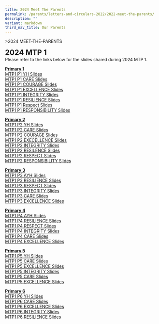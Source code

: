 ```yaml
---
title: 2024 Meet The Parents
permalink: /parents/letters-and-circulars-2022/2022-meet-the-parents/
description: ""
variant: markdown
third_nav_title: Our Parents
---
```

&gt;2024 MEET-THE-PARENTS

**<font size="5">2024 MTP 1</font>**<br>
Please refer to the links below for the slides shared during 2024 MTP 1.

**<u>Primary 1</u>** <br>
[MTP1 P1 YH Slides](/files/Resources/MTP1_2023_P1_YH.pdf)<br>
[MTP1 P1 CARE Slides](/files/Resources/MTP1_2023_slides_P1_Care.pdf)<br>
[MTP1 P1 COURAGE Slides](/files/Resources/MTP1_2023_slides_P1_Courage.pdf)<br>
[MTP1 P1 EXCELLENCE Slides](/files/Resources/MTP1_2023_slides_P1_Excellence.pdf)<br>
[MTP1 P1 INTEGRITY Slides](/files/Resources/MTP1_2023_slides_P1_Integrity.pdf)<br>
[MTP1 P1 RESILIENCE Slides](/files/Resources/MTP1_2023_slides_P1_Resilience.pdf)<br>
[MTP1 P1 Respect Slides](/files/Resources/MTP1_2023_slides_P1_Respect.pdf)<br>
[MTP1 P1 RESPONSIBILITY Slides](/files/Resources/MTP1_2023_slides_P1_Responsibility.pdf)<br>


**<u>Primary 2</u>**<br>
[MTP1 P2 YH Slides](/files/Resources/Meet1_2023_slides_P2_YH.pdf)<br>
[MTP1 P2 CARE Slides](/files/Resources/MTP1_2023_slides_P2_Care.pdf)<br>
[MTP1 P2 COURAGE Slides](/files/Resources/MTP1_2023_slides_P2_Courage.pdf)<br>
[MTP1 P2 EXECELLENCE Slides](/files/Resources/MTP1_2023_slides_P2_Excellence.pdf)<br>
[MTP1 P2 INTEGRITY Slides](/files/Resources/MTP1_2023_slides_P2_Integrity.pdf)<br>
[MTP1 P2 RESILENCE Slides](/files/Resources/MTP1_2023_slides_P2_Resilence.pdf)<br>
[MTP1 P2 RESPECT Slides](/files/Resources/MTP1_2023_slides_P2_Respect.pdf)<br>
[MTP1 P2 RESPONSIBILITY Slides](/files/Resources/MTP1_2023_slides_P2_Responsibility.pdf)<br>


**<u>Primary 3</u>**<br>
[MTP1 P3 AYH Slides](/files/2024%20MTP/MTP_1_2024_P3_AYH_Sharing_v3_updated_as_of_9_Jan.pdf)<br>
[MTP1 P3 RESILIENCE Slides](/files/2024%20MTP/3RS_MTP_1_2024_slides_for_FTs_vetted_ok.pdf)<br>
[MTP1 P3 RESPECT Slides](/files/2024%20MTP/3RP_MTP_1_2024_slides_for_FTs_vetted_ok.pdf)<br>
[MTP1 P3 INTEGRITY Slides](/files/2024%20MTP/3IN_MTP_1_2024_slides_for_FTs_vetted_ok.pdf)<br>
[MTP1 P3 CARE Slides](/files/2024%20MTP/3CA_MTP_1_2024_slides_for_FTs_vetted_ok.pdf)<br>
[MTP1 P3 EXCELLENCE Slides](/files/2024%20MTP/3EN_MTP_1_2024_slides_for_FTs_vetted_ok.pdf)<br>

**<u>Primary 4</u>**<br>
[MTP1 P4 AYH Slides](/files/2024%20MTP/MTP_1_2024_P4_AYH_Sharing_Final.pdf)<br>
[MTP1 P4 RESILIENCE Slides](/files/2024%20MTP/1__MTP_1_2024_slides_for_FTs_P4RS.pdf)<br>
[MTP1 P4 RESPECT Slides](/files/2024%20MTP/2__MTP_1_2024_slides_for_FTs_P4RP.pdf)<br>
[MTP1 P4 INTEGRITY Slides](/files/2024%20MTP/3__MTP_1_2024_slides_for_FTs_P4IN.pdf)<br>
[MTP1 P4 CARE Slides](/files/2024%20MTP/4__MTP_1_2024_slides_for_FTs_P4CA.pdf)<br>
[MTP1 P4 EXCELLENCE Slides](/files/2024%20MTP/5__MTP_1_2024_slides_for_FTs_P4EN.pdf)<br>

**<u>Primary 5</u>**<br>
[MTP1 P5 YH Slides](/files/Resources/MTP1/MTP1_2023_P5_YH.pdf)<br>
[MTP1 P5 CARE Slides](/files/Resources/MTP1/MTP1_2023_slides_P5_Care.pdf)<br>
[MTP1 P5 EXCELLENCE Slides](/files/Resources/MTP1/MTP1_2023_slides_P5_Excellence.pdf)<br>
[MTP1 P5 INTEGRITY Slides](/files/2024%20MTP/3__MTP_1_2024_slides_for_FTs_P5IN.pdf)<br>
[MTP1 P5 CARE Slides](/files/2024%20MTP/4__MTP_1_2024_slides_for_FTs_P5CA.pdf)<br>
[MTP1 P5 EXCELLENCE Slides](/files/2024%20MTP/5__MTP_1_2024_slides_for_FTs_P5EN.pdf)<br>


**<u>Primary 6</u>**<br>
[MTP1 P6 YH Slides](/files/Resources/MTP1/MTP1_2023_P6_YH.pdf)<br>
[MTP1 P6 CARE Slides](/files/Resources/MTP1/MTP1_2023_slides_P6_Care.pdf)<br>
[MTP1 P6 EXCELLENCE Slides](/files/Resources/MTP1/MTP1_2023_slides_P6_Excellence.pdf)<br>
[MTP1 P6 INTEGRITY Slides](/files/Resources/MTP1/MTP1_2023_slides_P6_Integrity.pdf)<br>
[MTP1 P6 RESILIENCE Slides](/files/ResourcesMTP1//MTP1_2023_slides_P6_Resilience.pdf)<br>